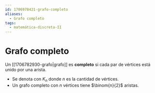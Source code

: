 ```yaml
---
id: 1706978421-grafo-completo
aliases:
  - Grafo completo
tags:
  - matemática-discreta-II
---
```


# Grafo completo

Un [[1706782930-grafo|grafo]] es **completo** si cada par de vértices está unido por una arista.

- Se denota con $K_n$ donde $n$ es la cantidad de vértices.
- Un grafo completo con $n$ vértices tiene $\binom{n}{2}$ aristas.
